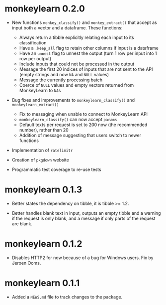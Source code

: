# monkeylearn 0.2.0

* New functions `monkey_classify()` and `monkey_extract()` that accept as input both a vector and a dataframe. These functions:
    * Always return a tibble explicitly relating each input to its classification 
    * Have a `.keep_all` flag to retain other columns if input is a dataframe
    * Have an `unnest` flag to unnest the output (turn 1 row per input into 1 row per output)
    * Include inputs that could not be processed in the output
    * Message the first 20 indices of inputs that are not sent to the API (empty strings and now `NA` and `NULL` values)
    * Message the currently processing batch
    * Coerce of `NULL` values and empty vectors returned from MonkeyLearn to `NA`s

* Bug fixes and improvements to `monkeylearn_classify()` and `monkeylearn_extract()`
    * Fix to messaging when unable to connect to MonkeyLearn API
    * `monkeylearn_classify()` can now accept `params`
    * Default texts per request is set to 200 now (the recommended number), rather than 20
    * Addition of message suggesting that users switch to newer functions

* Implementation of `ratelimitr`

* Creation of `pkgdown` website

* Programmatic test coverage to re-use tests


# monkeylearn 0.1.3

* Better states the dependency on tibble, it is tibble >= 1.2.

* Better handles blank text in input, outputs an empty tibble and a warning if the request is only blank, and a message if only parts of the request are blank.


# monkeylearn 0.1.2

* Disables HTTP2 for now because of a bug for Windows users. Fix by Jeroen Ooms.

# monkeylearn 0.1.1

* Added a `NEWS.md` file to track changes to the package.



